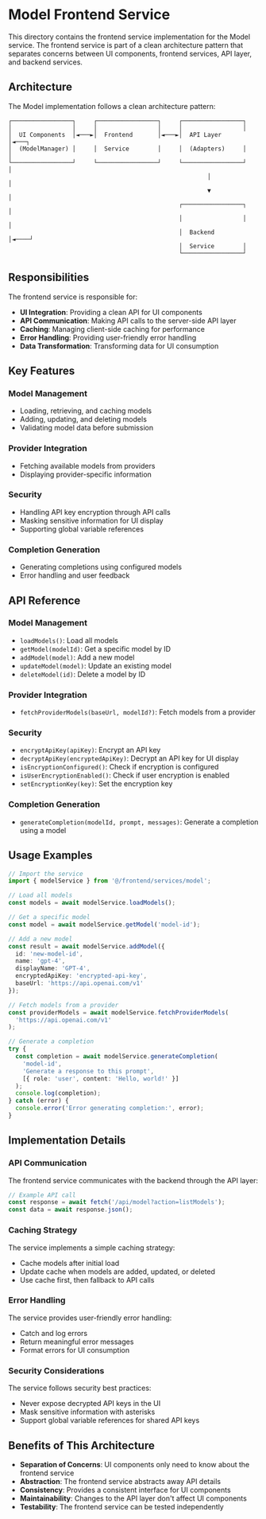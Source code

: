 # Model Frontend Service

This directory contains the frontend service implementation for the Model service. The frontend service is part of a clean architecture pattern that separates concerns between UI components, frontend services, API layer, and backend services.

## Architecture

The Model implementation follows a clean architecture pattern:

```
┌─────────────────┐     ┌─────────────────┐     ┌─────────────────┐
│                 │     │                 │     │                 │
│  UI Components  │◄───►│  Frontend       │◄───►│  API Layer      │◄───┐
│  (ModelManager) │     │  Service        │     │  (Adapters)     │    │
└─────────────────┘     └─────────────────┘     └─────────────────┘    │
                                                        │               │
                                                        ▼               │
                                                ┌─────────────────┐     │
                                                │                 │     │
                                                │  Backend        │◄────┘
                                                │  Service        │
                                                └─────────────────┘
```

## Responsibilities

The frontend service is responsible for:

- **UI Integration**: Providing a clean API for UI components
- **API Communication**: Making API calls to the server-side API layer
- **Caching**: Managing client-side caching for performance
- **Error Handling**: Providing user-friendly error handling
- **Data Transformation**: Transforming data for UI consumption

## Key Features

### Model Management

- Loading, retrieving, and caching models
- Adding, updating, and deleting models
- Validating model data before submission

### Provider Integration

- Fetching available models from providers
- Displaying provider-specific information

### Security

- Handling API key encryption through API calls
- Masking sensitive information for UI display
- Supporting global variable references

### Completion Generation

- Generating completions using configured models
- Error handling and user feedback

## API Reference

### Model Management

- `loadModels()`: Load all models
- `getModel(modelId)`: Get a specific model by ID
- `addModel(model)`: Add a new model
- `updateModel(model)`: Update an existing model
- `deleteModel(id)`: Delete a model by ID

### Provider Integration

- `fetchProviderModels(baseUrl, modelId?)`: Fetch models from a provider

### Security

- `encryptApiKey(apiKey)`: Encrypt an API key
- `decryptApiKey(encryptedApiKey)`: Decrypt an API key for UI display
- `isEncryptionConfigured()`: Check if encryption is configured
- `isUserEncryptionEnabled()`: Check if user encryption is enabled
- `setEncryptionKey(key)`: Set the encryption key

### Completion Generation

- `generateCompletion(modelId, prompt, messages)`: Generate a completion using a model

## Usage Examples

```typescript
// Import the service
import { modelService } from '@/frontend/services/model';

// Load all models
const models = await modelService.loadModels();

// Get a specific model
const model = await modelService.getModel('model-id');

// Add a new model
const result = await modelService.addModel({
  id: 'new-model-id',
  name: 'gpt-4',
  displayName: 'GPT-4',
  encryptedApiKey: 'encrypted-api-key',
  baseUrl: 'https://api.openai.com/v1'
});

// Fetch models from a provider
const providerModels = await modelService.fetchProviderModels(
  'https://api.openai.com/v1'
);

// Generate a completion
try {
  const completion = await modelService.generateCompletion(
    'model-id',
    'Generate a response to this prompt',
    [{ role: 'user', content: 'Hello, world!' }]
  );
  console.log(completion);
} catch (error) {
  console.error('Error generating completion:', error);
}
```

## Implementation Details

### API Communication

The frontend service communicates with the backend through the API layer:

```typescript
// Example API call
const response = await fetch('/api/model?action=listModels');
const data = await response.json();
```

### Caching Strategy

The service implements a simple caching strategy:

- Cache models after initial load
- Update cache when models are added, updated, or deleted
- Use cache first, then fallback to API calls

### Error Handling

The service provides user-friendly error handling:

- Catch and log errors
- Return meaningful error messages
- Format errors for UI consumption

### Security Considerations

The service follows security best practices:

- Never expose decrypted API keys in the UI
- Mask sensitive information with asterisks
- Support global variable references for shared API keys

## Benefits of This Architecture

- **Separation of Concerns**: UI components only need to know about the frontend service
- **Abstraction**: The frontend service abstracts away API details
- **Consistency**: Provides a consistent interface for UI components
- **Maintainability**: Changes to the API layer don't affect UI components
- **Testability**: The frontend service can be tested independently
